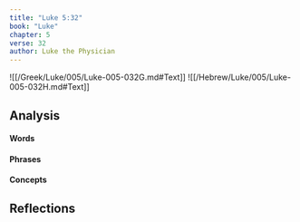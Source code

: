 ```yaml
---
title: "Luke 5:32"
book: "Luke"
chapter: 5
verse: 32
author: Luke the Physician
---
```

![[/Greek/Luke/005/Luke-005-032G.md#Text]]
![[/Hebrew/Luke/005/Luke-005-032H.md#Text]]

## Analysis

#### Words

#### Phrases

#### Concepts

## Reflections
